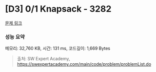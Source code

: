 # [D3] 0/1 Knapsack - 3282 

[문제 링크](https://swexpertacademy.com/main/code/problem/problemDetail.do?contestProbId=AWBJAVpqrzQDFAWr) 

### 성능 요약

메모리: 32,760 KB, 시간: 131 ms, 코드길이: 1,669 Bytes



> 출처: SW Expert Academy, https://swexpertacademy.com/main/code/problem/problemList.do